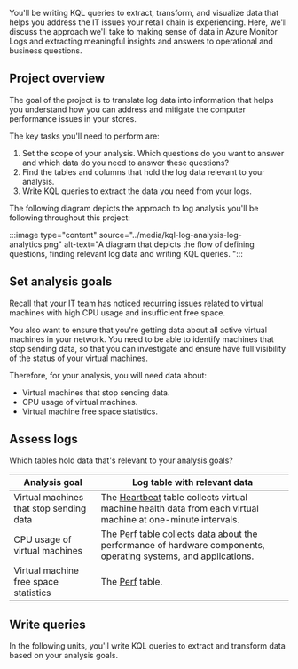 <!-- 1. Topic sentence(s) --------------------------------------------------------------------------------

    Goal: briefly summarize the project and setup requirements in 1-3 sentences.

    Heading: none

    Pattern: "You'll be <doing> a <thing> that <goal>. Here, we'll discuss the project <big picture>. We'll also cover the <things> you'll need."

    Example: "You'll be <building> a <Logic App> that <determines the sentiment of new tweets and reacts accordingly>. Here, we'll discuss the project <business logic and target behavior>. We'll also cover the <accounts and software> you'll need."
-->
You'll be writing KQL queries to extract, transform, and visualize data that helps you address the IT issues your retail chain is experiencing. Here, we'll discuss the approach we'll take to making sense of data in Azure Monitor Logs and extracting meaningful insights and answers to operational and business questions. 

<!-- 2. Project overview -------------------------------------------------------------------------------------

    Goal: Describe the end state of the project and the tasks they'll need to do in their solution. Keep the discussion at a high level and avoid implementation details.

    Structure:
        1. H2 of "Project overview"
        1. Lead sentence summarizing project goal(s). Remainder of paragraph describing project behavior in 1-2 sentences.
        1. One or both of the following:
            1. Paragraph followed by conceptual diagram or flowchart that captures the conditions the finished project must satisfy.
            1. Paragraph with a screenshot of the finished project. 
        1. Lead sentence followed by numbered list of sub-tasks needed to complete the project. You can use the exercise-unit titles as the basis for the list.

    Example:
        "The goal of the project is to design, build, and test a Logic App that processes tweets. Your app will check Twitter periodically for new tweets about your company. You'll determine whether the sentiment of tweet is positive or negative and branch the app based on the results.

        The following flowchart shows the business logic the app needs to perform:
            <flowchart>

        You'll map each business rule to a Logic Apps connector and assemble the connectors into an app. The following diagram shows the mapping:
            <diagram>

        The key tasks you'll need to do are:
            1. Select the connectors you'll need to implement the business rules.
            1. Create the app and add a trigger to launch the app when a new tweet is available.
            1. Use the Azure machine learning analytics service to analyze the text of the tweet.
            1. Based on the tweet sentiment, you'll either store the tweet in a database or email it to customer service.
-->
## Project overview

The goal of the project is to translate log data into information that helps you understand how you can address and mitigate the computer performance issues in your stores. 

The key tasks you'll need to perform are:

1. Set the scope of your analysis. Which questions do you want to answer and which data do you need to answer these questions?
1. Find the tables and columns that hold the log data relevant to your analysis.
1. Write KQL queries to extract the data you need from your logs. 

The following diagram depicts the approach to log analysis you'll be following throughout this project:

:::image type="content" source="../media/kql-log-analysis-log-analytics.png" alt-text="A diagram that depicts the flow of defining questions, finding relevant log data and writing KQL queries. ":::

## Set analysis goals

Recall that your IT team has noticed recurring issues related to virtual machines with high CPU usage and insufficient free space. 

You also want to ensure that you're getting data about all active virtual machines in your network. You need to be able to identify machines that stop sending data, so that you can investigate and ensure have full visibility of the status of your virtual machines.

Therefore, for your analysis, you will need data about:

- Virtual machines that stop sending data. 
- CPU usage of virtual machines.
- Virtual machine free space statistics.

## Assess logs

Which tables hold data that's relevant to your analysis goals?

| Analysis goal | Log table with relevant data |
| --- | --- |
|  Virtual machines that stop sending data | The [Heartbeat](/azure/azure-monitor/reference/tables/heartbeat) table collects virtual machine health data from each virtual machine at one-minute intervals. |
| CPU usage of virtual machines | The [Perf](/azure/azure-monitor/reference/tables/perf) table collects data about the performance of hardware components, operating systems, and applications. |
| Virtual machine free space statistics | The [Perf](/azure/azure-monitor/reference/tables/perf) table. |
## Write queries

In the following units, you'll write KQL queries to extract and transform data based on your analysis goals. 

